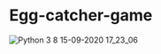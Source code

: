 # Egg-catcher-game

![Python 3 8 15-09-2020 17_23_06](https://user-images.githubusercontent.com/69042882/93208607-71784680-f77a-11ea-965c-e23dc0498aa2.png)
